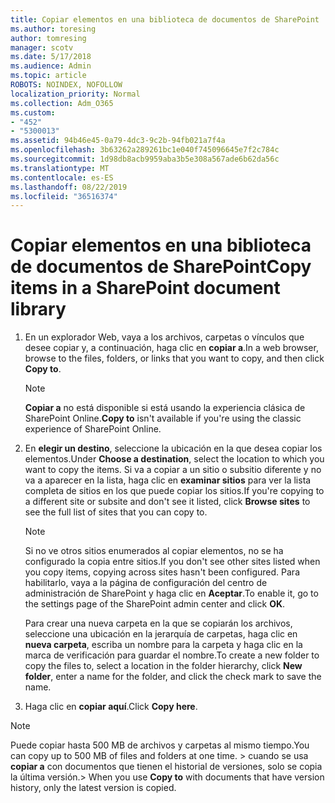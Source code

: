 ```yaml
---
title: Copiar elementos en una biblioteca de documentos de SharePoint
ms.author: toresing
author: tomresing
manager: scotv
ms.date: 5/17/2018
ms.audience: Admin
ms.topic: article
ROBOTS: NOINDEX, NOFOLLOW
localization_priority: Normal
ms.collection: Adm_O365
ms.custom:
- "452"
- "5300013"
ms.assetid: 94b46e45-0a79-4dc3-9c2b-94fb021a7f4a
ms.openlocfilehash: 3b63262a289261bc1e040f745096645e7f2c784c
ms.sourcegitcommit: 1d98db8acb9959aba3b5e308a567ade6b62da56c
ms.translationtype: MT
ms.contentlocale: es-ES
ms.lasthandoff: 08/22/2019
ms.locfileid: "36516374"
---
```

# <a name="copy-items-in-a-sharepoint-document-library"></a><span data-ttu-id="cfb9b-102">Copiar elementos en una biblioteca de documentos de SharePoint</span><span class="sxs-lookup"><span data-stu-id="cfb9b-102">Copy items in a SharePoint document library</span></span>

1. <span data-ttu-id="cfb9b-103">En un explorador Web, vaya a los archivos, carpetas o vínculos que desee copiar y, a continuación, haga clic en **copiar a**.</span><span class="sxs-lookup"><span data-stu-id="cfb9b-103">In a web browser, browse to the files, folders, or links that you want to copy, and then click **Copy to**.</span></span>

    > [!NOTE]
    > <span data-ttu-id="cfb9b-104">**Copiar a** no está disponible si está usando la experiencia clásica de SharePoint Online.</span><span class="sxs-lookup"><span data-stu-id="cfb9b-104">**Copy to** isn't available if you're using the classic experience of SharePoint Online.</span></span>
  
2. <span data-ttu-id="cfb9b-105">En **elegir un destino**, seleccione la ubicación en la que desea copiar los elementos.</span><span class="sxs-lookup"><span data-stu-id="cfb9b-105">Under **Choose a destination**, select the location to which you want to copy the items.</span></span> <span data-ttu-id="cfb9b-106">Si va a copiar a un sitio o subsitio diferente y no va a aparecer en la lista, haga clic en **examinar sitios** para ver la lista completa de sitios en los que puede copiar los sitios.</span><span class="sxs-lookup"><span data-stu-id="cfb9b-106">If you're copying to a different site or subsite and don't see it listed, click **Browse sites** to see the full list of sites that you can copy to.</span></span>

    > [!NOTE]
    > <span data-ttu-id="cfb9b-107">Si no ve otros sitios enumerados al copiar elementos, no se ha configurado la copia entre sitios.</span><span class="sxs-lookup"><span data-stu-id="cfb9b-107">If you don't see other sites listed when you copy items, copying across sites hasn't been configured.</span></span> <span data-ttu-id="cfb9b-108">Para habilitarlo, vaya a la página de configuración del centro de administración de SharePoint y haga clic en **Aceptar**.</span><span class="sxs-lookup"><span data-stu-id="cfb9b-108">To enable it, go to the settings page of the SharePoint admin center and click **OK**.</span></span>
  
    <span data-ttu-id="cfb9b-109">Para crear una nueva carpeta en la que se copiarán los archivos, seleccione una ubicación en la jerarquía de carpetas, haga clic en **nueva carpeta**, escriba un nombre para la carpeta y haga clic en la marca de verificación para guardar el nombre.</span><span class="sxs-lookup"><span data-stu-id="cfb9b-109">To create a new folder to copy the files to, select a location in the folder hierarchy, click **New folder**, enter a name for the folder, and click the check mark to save the name.</span></span>

3. <span data-ttu-id="cfb9b-110">Haga clic en **copiar aquí**.</span><span class="sxs-lookup"><span data-stu-id="cfb9b-110">Click **Copy here**.</span></span>

> [!NOTE]
> <span data-ttu-id="cfb9b-111">Puede copiar hasta 500 MB de archivos y carpetas al mismo tiempo.</span><span class="sxs-lookup"><span data-stu-id="cfb9b-111">You can copy up to 500 MB of files and folders at one time.</span></span> <span data-ttu-id="cfb9b-112">> cuando se usa **copiar a** con documentos que tienen el historial de versiones, solo se copia la última versión.</span><span class="sxs-lookup"><span data-stu-id="cfb9b-112">>  When you use **Copy to** with documents that have version history, only the latest version is copied.</span></span>
  